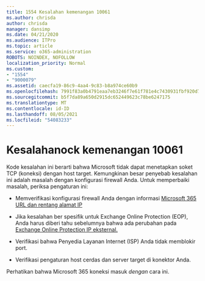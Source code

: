```yaml
---
title: 1554 Kesalahan kemenangan 10061
ms.author: chrisda
author: chrisda
manager: dansimp
ms.date: 04/21/2020
ms.audience: ITPro
ms.topic: article
ms.service: o365-administration
ROBOTS: NOINDEX, NOFOLLOW
localization_priority: Normal
ms.custom:
- "1554"
- "9000079"
ms.assetid: caecfa19-86c9-4aa4-9c83-b8a974ce60b9
ms.openlocfilehash: 7991f83a0b4791eaa7eb3246f7e61f781e4c7430931fbf920d7fd9e44c018d13
ms.sourcegitcommit: b5f7da89a650d2915dc652449623c78be6247175
ms.translationtype: MT
ms.contentlocale: id-ID
ms.lasthandoff: 08/05/2021
ms.locfileid: "54083233"
---
```

# <a name="winsock-error-10061"></a>Kesalahanock kemenangan 10061

Kode kesalahan ini berarti bahwa Microsoft tidak dapat menetapkan soket TCP (koneksi) dengan host target. Kemungkinan besar penyebab kesalahan ini adalah masalah dengan konfigurasi firewall Anda. Untuk memperbaiki masalah, periksa pengaturan ini:

- Memverifikasi konfigurasi firewall Anda dengan informasi [Microsoft 365 URL dan rentang alamat IP](https://docs.microsoft.com/office365/enterprise/urls-and-ip-address-ranges)

- Jika kesalahan ber spesifik untuk Exchange Online Protection (EOP), Anda harus diberi tahu sebelumnya bahwa ada perubahan pada [Exchange Online Protection IP eksternal.](https://docs.microsoft.com/office365/SecurityCompliance/eop/exchange-online-protection-ip-addresses)

- Verifikasi bahwa Penyedia Layanan Internet (ISP) Anda tidak memblokir port.

- Verifikasi pengaturan host cerdas dan server target di konektor Anda.

Perhatikan bahwa Microsoft 365 koneksi masuk *dengan* cara ini.
